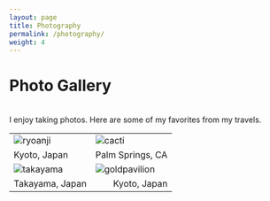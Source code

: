 ```yaml
---
layout: page
title: Photography
permalink: /photography/
weight: 4
---
```


# Photo Gallery

<br>
I enjoy taking photos. Here are some of my favorites from my travels. 


<table>
<tr>
    <td> <img src="https://raw.githubusercontent.com/yontartu/yontartu.github.io/master/images/ryoanji.jpg" alt="ryoanji"/> </td>
    <td> <img src="https://raw.githubusercontent.com/yontartu/yontartu.github.io/master/images/cacti.jpg" alt="cacti"/> </td>
</tr>

<tr>
	<td style="text-align: left;">Kyoto, Japan</td>
	<td style="text-align: right;">Palm Springs, CA</td>
</tr>

<tr></tr>

<tr>
    <td> <img src="https://raw.githubusercontent.com/yontartu/yontartu.github.io/master/images/takayama.jpg" alt="takayama"/> </td>
    <td> <img src="https://raw.githubusercontent.com/yontartu/yontartu.github.io/master/images/goldpavilion.jpg" alt="goldpavilion"/> </td>
</tr>

<tr>
	<td style="text-align: left;">Takayama, Japan</td>
	<td style="text-align: right;">Kyoto, Japan</td>
</tr>
</table>
